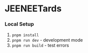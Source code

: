 # JEENEETards

### Local Setup
1. `pnpm install`
2. `pnpm run dev` - development mode
3. `pnpm run build` - test errors